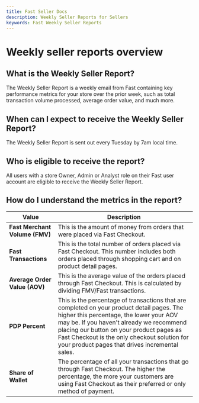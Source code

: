 ```yaml
---
title: Fast Seller Docs
description: Weekly Seller Reports for Sellers
keywords: Fast Weekly Seller Reports
---
```


# Weekly seller reports overview

## What is the Weekly Seller Report?

The Weekly Seller Report is a weekly email from Fast containing key performance metrics for your store over the prior week, such as total transaction volume processed, average order value, and much more.

## When can I expect to receive the Weekly Seller Report?

The Weekly Seller Report is sent out every Tuesday by 7am local time.

## Who is eligible to receive the report?

All users with a store Owner, Admin or Analyst role on their Fast user account are eligible to receive the Weekly Seller Report.

## How do I understand the metrics in the report?

| Value                          | Description                                                                                                                                                                                                                                                                                                                      |
| ------------------------------ | -------------------------------------------------------------------------------------------------------------------------------------------------------------------------------------------------------------------------------------------------------------------------------------------------------------------------------- |
| **Fast Merchant Volume (FMV)** | This is the amount of money from orders that were placed via Fast Checkout.                                                                                                                                                                                                                                                      |
| **Fast Transactions**          | This is the total number of orders placed via Fast Checkout. This number includes both orders placed through shopping cart and on product detail pages.                                                                                                                                                                          |
| **Average Order Value (AOV)**  | This is the average value of the orders placed through Fast Checkout. This is calculated by dividing FMV/Fast transactions.                                                                                                                                                                                                      |
| **PDP Percent**                | This is the percentage of transactions that are completed on your product detail pages. The higher this percentage, the lower your AOV may be. If you haven't already we recommend placing our button on your product pages as Fast Checkout is the only checkout solution for your product pages that drives incremental sales. |
| **Share of Wallet**            | The percentage of all your transactions that go through Fast Checkout. The higher the percentage, the more your customers are using Fast Checkout as their preferred or only method of payment.                                                                                                                                  |

